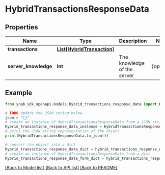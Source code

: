 # HybridTransactionsResponseData


## Properties

Name | Type | Description | Notes
------------ | ------------- | ------------- | -------------
**transactions** | [**List[HybridTransaction]**](HybridTransaction.md) |  | 
**server_knowledge** | **int** | The knowledge of the server | [optional] 

## Example

```python
from ynab_sdk_openapi.models.hybrid_transactions_response_data import HybridTransactionsResponseData

# TODO update the JSON string below
json = "{}"
# create an instance of HybridTransactionsResponseData from a JSON string
hybrid_transactions_response_data_instance = HybridTransactionsResponseData.from_json(json)
# print the JSON string representation of the object
print(HybridTransactionsResponseData.to_json())

# convert the object into a dict
hybrid_transactions_response_data_dict = hybrid_transactions_response_data_instance.to_dict()
# create an instance of HybridTransactionsResponseData from a dict
hybrid_transactions_response_data_form_dict = hybrid_transactions_response_data.from_dict(hybrid_transactions_response_data_dict)
```
[[Back to Model list]](../README.md#documentation-for-models) [[Back to API list]](../README.md#documentation-for-api-endpoints) [[Back to README]](../README.md)


